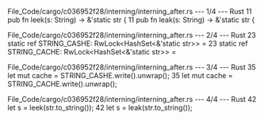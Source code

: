 File_Code/cargo/c036952f28/interning/interning_after.rs --- 1/4 --- Rust
11 pub fn leek(s: String) -> &'static str {                                                                                                                  11 pub fn leak(s: String) -> &'static str {

File_Code/cargo/c036952f28/interning/interning_after.rs --- 2/4 --- Rust
23     static ref STRING_CASHE: RwLock<HashSet<&'static str>> =                                                                                              23     static ref STRING_CACHE: RwLock<HashSet<&'static str>> =

File_Code/cargo/c036952f28/interning/interning_after.rs --- 3/4 --- Rust
35         let mut cache = STRING_CASHE.write().unwrap();                                                                                                    35         let mut cache = STRING_CACHE.write().unwrap();

File_Code/cargo/c036952f28/interning/interning_after.rs --- 4/4 --- Rust
42         let s = leek(str.to_string());                                                                                                                    42         let s = leak(str.to_string());

